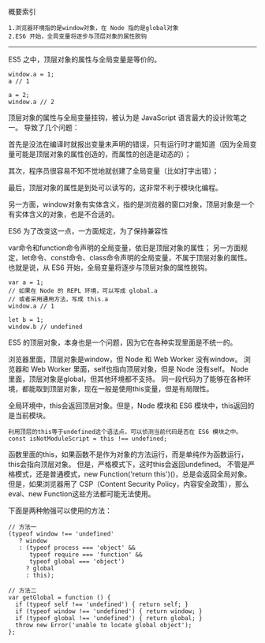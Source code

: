 概要索引

    1.浏览器环境指的是window对象，在 Node 指的是global对象
    2.ES6 开始，全局变量将逐步与顶层对象的属性脱钩
---

ES5 之中，顶层对象的属性与全局变量是等价的。

    window.a = 1;
    a // 1
    
    a = 2;
    window.a // 2
    
顶层对象的属性与全局变量挂钩，被认为是 JavaScript 语言最大的设计败笔之一。
导致了几个问题：

首先是没法在编译时就报出变量未声明的错误，只有运行时才能知道（因为全局变量可能是顶层对象的属性创造的，而属性的创造是动态的）；

其次，程序员很容易不知不觉地就创建了全局变量（比如打字出错）；

最后，顶层对象的属性是到处可以读写的，这非常不利于模块化编程。

另一方面，window对象有实体含义，指的是浏览器的窗口对象，顶层对象是一个有实体含义的对象，也是不合适的。

ES6 为了改变这一点，一方面规定，为了保持兼容性

var命令和function命令声明的全局变量，依旧是顶层对象的属性；
另一方面规定，let命令、const命令、class命令声明的全局变量，不属于顶层对象的属性。
也就是说，从 ES6 开始，全局变量将逐步与顶层对象的属性脱钩。

    var a = 1;
    // 如果在 Node 的 REPL 环境，可以写成 global.a
    // 或者采用通用方法，写成 this.a
    window.a // 1
    
    let b = 1;
    window.b // undefined
    
ES5 的顶层对象，本身也是一个问题，因为它在各种实现里面是不统一的。

浏览器里面，顶层对象是window，但 Node 和 Web Worker 没有window。
浏览器和 Web Worker 里面，self也指向顶层对象，但是 Node 没有self。
Node 里面，顶层对象是global，但其他环境都不支持。
同一段代码为了能够在各种环境，都能取到顶层对象，现在一般是使用this变量，但是有局限性。

全局环境中，this会返回顶层对象。但是，Node 模块和 ES6 模块中，this返回的是当前模块。
    
    利用顶层的this等于undefined这个语法点，可以侦测当前代码是否在 ES6 模块之中。
    const isNotModuleScript = this !== undefined;
函数里面的this，如果函数不是作为对象的方法运行，而是单纯作为函数运行，this会指向顶层对象。
但是，严格模式下，这时this会返回undefined。
不管是严格模式，还是普通模式，new Function('return this')()，总是会返回全局对象。
但是，如果浏览器用了 CSP（Content Security Policy，内容安全政策），那么eval、new Function这些方法都可能无法使用。


下面是两种勉强可以使用的方法：

    // 方法一
    (typeof window !== 'undefined'
       ? window
       : (typeof process === 'object' &&
          typeof require === 'function' &&
          typeof global === 'object')
         ? global
         : this);
    
    // 方法二
    var getGlobal = function () {
      if (typeof self !== 'undefined') { return self; }
      if (typeof window !== 'undefined') { return window; }
      if (typeof global !== 'undefined') { return global; }
      throw new Error('unable to locate global object');
    };